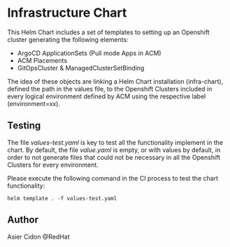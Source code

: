 # Infrastructure Chart

This Helm Chart includes a set of templates to setting up an Openshift cluster generating the following elements:

* ArgoCD ApplicationSets (Pull mode Apps in ACM)
* ACM Placements
* GitOpsCluster & ManagedClusterSetBinding

The idea of these objects are linking a Helm Chart installation (infra-chart), defined the path in the values file, to the Openshift Clusters included in every logical environment defined by ACM using the respective label (environment=xx).

## Testing

The file _values-test.yaml_ is key to test all the functionality implement in the chart. By default, the file _value.yaml_ is empty, or with values by default, in order to not generate files that could not be necessary in all the Openshift Clusters for every environment.

Please execute the following command in the CI process to test the chart functionality:

```$bash
helm template . -f values-test.yaml
```

## Author

Asier Cidon @RedHat